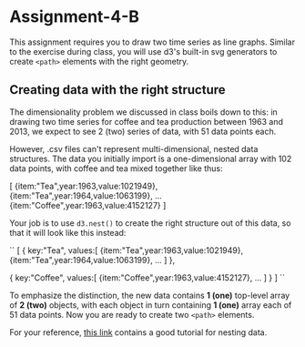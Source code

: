 # Assignment-4-B

This assignment requires you to draw two time series as line graphs. Similar to the exercise during class, you will use d3's built-in svg generators to create `<path>` elements with the right geometry.

## Creating data with the right structure

The dimensionality problem we discussed in class boils down to this: in drawing two time series for coffee and tea production between 1963 and 2013, we expect to see 2 (two) series of data, with 51 data points each.

However, .csv files can't represent multi-dimensional, nested data structures. The data you initially import is a one-dimensional array with 102 data points, with coffee and tea mixed together like thus:


  [
    {item:"Tea",year:1963,value:1021949},
    {item:"Tea",year:1964,value:1063199},
    ...
    {item:"Coffee",year:1963,value:4152127}
  ]


Your job is to use `d3.nest()` to create the right structure out of this data, so that it will look like this instead:

``
[
  {
    key:"Tea",
    values:[
      {item:"Tea",year:1963,value:1021949},
      {item:"Tea",year:1964,value:1063199},
      ...
    ]
  },
  
  {
    key:"Coffee",
    values:[
      {item:"Coffee",year:1963,value:4152127},
      ...
    ]
  }
]
``

To emphasize the distinction, the new data contains **1 (one)** top-level array of **2 (two)** objects, with each object in turn containing **1 (one)** array each of 51 data points. Now you are ready to create two `<path>` elements.

For your reference, [this link](http://learnjsdata.com/group_data.html) contains a good tutorial for nesting data.


